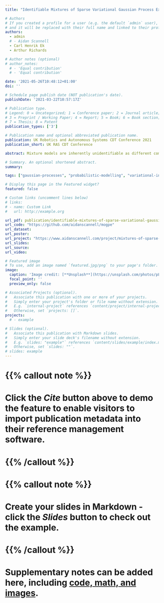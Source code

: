 ```yaml
---
title: "Identifiable Mixtures of Sparse Variational Gaussian Process Experts"

# Authors
# If you created a profile for a user (e.g. the default `admin` user), write the username (folder name) here
# and it will be replaced with their full name and linked to their profile.
authors:
  - admin
  # - Aidan Scannell
  - Carl Henrik Ek
  - Arthur Richards

# Author notes (optional)
# author_notes:
  # - 'Equal contribution'
  # - 'Equal contribution'

date: '2021-05-26T10:48:12+01:00'
doi: ''

# Schedule page publish date (NOT publication's date).
publishDate: '2021-03-22T10:57:17Z'

# Publication type.
# Legend: 0 = Uncategorized; 1 = Conference paper; 2 = Journal article;
# 3 = Preprint / Working Paper; 4 = Report; 5 = Book; 6 = Book section;
# 7 = Thesis; 8 = Patent
publication_types: ['3']

# Publication name and optional abbreviated publication name.
publication: UK Robotics and Autonomous Systems CDT Conference 2021
publication_short: UK RAS CDT Conference

abstract: Mixture models are inherently unidentifiable as different combinations of component distributions and mixture weights can generate the same distributions over the observations. We propose a scalable Mixture of Experts model where both the experts and gating functions are modelled using Gaussian processes. Importantly, this balanced treatment of the experts and the gating network introduces an interplay between the different parts of the model. This can be used to constrain the set of admissible functions reducing the identifiability issues normally associated with mixture models. The model resembles the original Mixture of Gaussian Process Experts method with a GP-based gating network. However, we derive a variational inference scheme that allows for stochastic updates enabling the model to be used in a more scalable fashion.

# Summary. An optional shortened abstract.
summary: 

tags: ["gaussian-processes", "probabilistic-modelling", "variational-inference", "machine-learning", "python", "GPflow", "TensorFlow", "Bayesian-inference"]

# Display this page in the Featured widget?
featured: false

# Custom links (uncomment lines below)
# links:
# - name: Custom Link
#   url: http://example.org

url_pdf: publication/identifiable-mixtures-of-sparse-variational-gaussian-process-experts/oxford-2021-mogpe.pdf
url_code: "https://github.com/aidanscannell/mogpe"
url_dataset:
url_poster:
url_project: "https://www.aidanscannell.com/project/mixtures-of-sparse-variational-gaussian-process-experts/"
url_slides:
url_source:
url_video:

# Featured image
# To use, add an image named `featured.jpg/png` to your page's folder.
image:
  caption: 'Image credit: [**Unsplash**](https://unsplash.com/photos/pLCdAaMFLTE)'
  focal_point: ''
  preview_only: false

# Associated Projects (optional).
#   Associate this publication with one or more of your projects.
#   Simply enter your project's folder or file name without extension.
#   E.g. `internal-project` references `content/project/internal-project/index.md`.
#   Otherwise, set `projects: []`.
projects:
  # - example

# Slides (optional).
#   Associate this publication with Markdown slides.
#   Simply enter your slide deck's filename without extension.
#   E.g. `slides: "example"` references `content/slides/example/index.md`.
#   Otherwise, set `slides: ""`.
# slides: example
---
```


# {{% callout note %}}
# Click the _Cite_ button above to demo the feature to enable visitors to import publication metadata into their reference management software.
# {{% /callout %}}

# {{% callout note %}}
# Create your slides in Markdown - click the _Slides_ button to check out the example.
# {{% /callout %}}

# Supplementary notes can be added here, including [code, math, and images](https://wowchemy.com/docs/writing-markdown-latex/).
